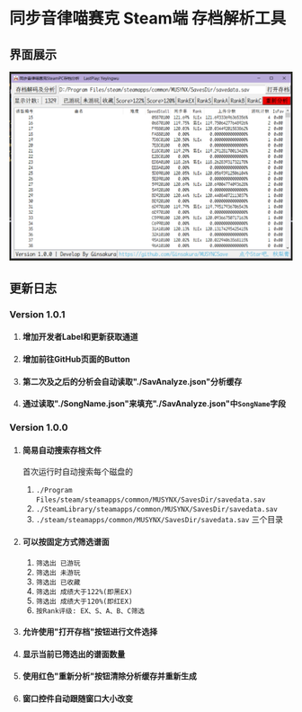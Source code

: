 # 同步音律喵赛克 Steam端 存档解析工具
## 界面展示

![主页面](./ReadmeResources/main1.png "主页面")

## 更新日志
### Version 1.0.1

1. #### 增加开发者Label和更新获取通道

1. #### 增加前往GitHub页面的Button

1. #### 第二次及之后的分析会自动读取"./SavAnalyze.json"分析缓存

1. #### 通过读取"./SongName.json"来填充"./SavAnalyze.json"中`SongName`字段

### Version 1.0.0

1. #### 简易自动搜索存档文件
    首次运行时自动搜索每个磁盘的
    1. `./Program Files/steam/steamapps/common/MUSYNX/SavesDir/savedata.sav`
    2. `./SteamLibrary/steamapps/common/MUSYNX/SavesDir/savedata.sav`
    3. `./steam/steamapps/common/MUSYNX/SavesDir/savedata.sav`
    三个目录
2. #### 可以按固定方式筛选谱面
    1. `筛选出 已游玩`
    2. `筛选出 未游玩`
    3. `筛选出 已收藏`
    4. `筛选出 成绩大于122%(即黑EX)`
    5. `筛选出 成绩大于120%(即红EX)`
    6. `按Rank评级: EX、S、A、B、C筛选`
    
3. #### 允许使用"打开存档"按钮进行文件选择

4. #### 显示当前已筛选出的谱面数量

5. #### 使用红色"重新分析"按钮清除分析缓存并重新生成

6. #### 窗口控件自动跟随窗口大小改变
